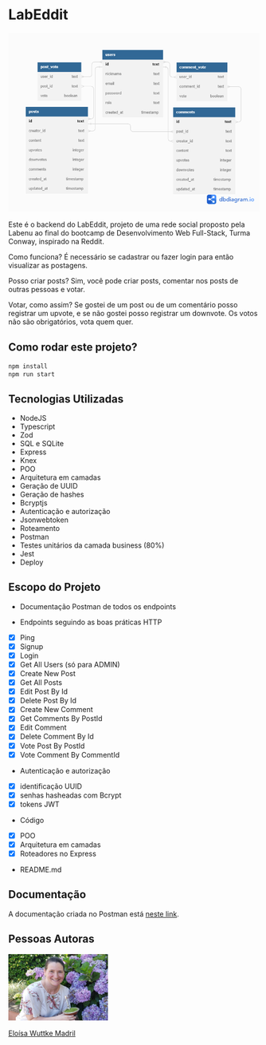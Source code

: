 # LabEddit

![LabEddit](LabEddit.png)

Este é o backend do LabEddit, projeto de uma rede social proposto pela Labenu ao final do bootcamp de Desenvolvimento Web Full-Stack, Turma Conway, inspirado na Reddit.

Como funciona?
É necessário se cadastrar ou fazer login para então visualizar as postagens.

Posso criar posts?
Sim, você pode criar posts, comentar nos posts de outras pessoas e votar.

Votar, como assim?
Se gostei de um post ou de um comentário posso registrar um upvote, e se não gostei posso registrar um downvote. Os votos não são obrigatórios, vota quem quer.

## Como rodar este projeto?

```
npm install
npm run start
```

## Tecnologias Utilizadas

- NodeJS
- Typescript
- Zod
- SQL e SQLite
- Express
- Knex
- POO
- Arquitetura em camadas
- Geração de UUID
- Geração de hashes
- Bcryptjs
- Autenticação e autorização
- Jsonwebtoken
- Roteamento
- Postman
- Testes unitários da camada business (80%)
- Jest
- Deploy

<!-- FRONTEND
- React
- React Router
- React Context
- Axios
- Styled-components -->

## Escopo do Projeto

- Documentação Postman de todos os endpoints

- Endpoints seguindo as boas práticas HTTP
- [x] Ping
- [x] Signup
- [x] Login
- [x] Get All Users (só para ADMIN)
- [x] Create New Post
- [x] Get All Posts
- [x] Edit Post By Id
- [x] Delete Post By Id
- [x] Create New Comment
- [x] Get Comments By PostId
- [x] Edit Comment
- [x] Delete Comment By Id
- [x] Vote Post By PostId
- [x] Vote Comment By CommentId

- Autenticação e autorização
- [x] identificação UUID
- [x] senhas hasheadas com Bcrypt
- [x] tokens JWT

- Código
- [x] POO
- [x] Arquitetura em camadas
- [x] Roteadores no Express

- README.md


## Documentação

A documentação criada no Postman está [neste link](https://documenter.getpostman.com/view/25826651/2s93sf3rkd).

## Pessoas Autoras

<img style="width:200px" src="./elowuttke.jpg" alt="Imagem da pessoa desenvolvedora">

[Eloísa Wuttke Madril](https://www.linkedin.com/in/eloisa-wuttke-madril/)
